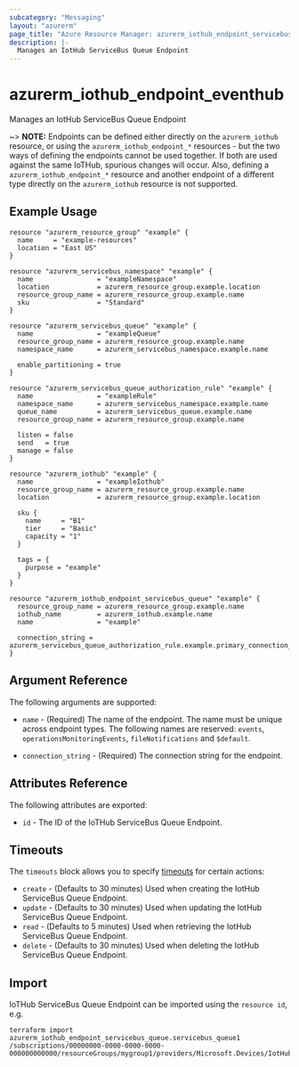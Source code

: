 ```yaml
---
subcategory: "Messaging"
layout: "azurerm"
page_title: "Azure Resource Manager: azurerm_iothub_endpoint_servicebus_queue"
description: |-
  Manages an IotHub ServiceBus Queue Endpoint
---
```


# azurerm_iothub_endpoint_eventhub

Manages an IotHub ServiceBus Queue Endpoint

~> **NOTE:** Endpoints can be defined either directly on the `azurerm_iothub` resource, or using the `azurerm_iothub_endpoint_*` resources - but the two ways of defining the endpoints cannot be used together. If both are used against the same IoTHub, spurious changes will occur. Also, defining a `azurerm_iothub_endpoint_*` resource and another endpoint of a different type directly on the `azurerm_iothub` resource is not supported.

## Example Usage

```hcl
resource "azurerm_resource_group" "example" {
  name     = "example-resources"
  location = "East US"
}

resource "azurerm_servicebus_namespace" "example" {
  name                = "exampleNamespace"
  location            = azurerm_resource_group.example.location
  resource_group_name = azurerm_resource_group.example.name
  sku                 = "Standard"
}

resource "azurerm_servicebus_queue" "example" {
  name                = "exampleQueue"
  resource_group_name = azurerm_resource_group.example.name
  namespace_name      = azurerm_servicebus_namespace.example.name

  enable_partitioning = true
}

resource "azurerm_servicebus_queue_authorization_rule" "example" {
  name                = "exampleRule"
  namespace_name      = azurerm_servicebus_namespace.example.name
  queue_name          = azurerm_servicebus_queue.example.name
  resource_group_name = azurerm_resource_group.example.name

  listen = false
  send   = true
  manage = false
}

resource "azurerm_iothub" "example" {
  name                = "exampleIothub"
  resource_group_name = azurerm_resource_group.example.name
  location            = azurerm_resource_group.example.location

  sku {
    name     = "B1"
    tier     = "Basic"
    capacity = "1"
  }

  tags = {
    purpose = "example"
  }
}

resource "azurerm_iothub_endpoint_servicebus_queue" "example" {
  resource_group_name = azurerm_resource_group.example.name
  iothub_name         = azurerm_iothub.example.name
  name                = "example"

  connection_string = azurerm_servicebus_queue_authorization_rule.example.primary_connection_string
}
```

## Argument Reference

The following arguments are supported:

* `name` - (Required) The name of the endpoint. The name must be unique across endpoint types. The following names are reserved:  `events`, `operationsMonitoringEvents`, `fileNotifications` and `$default`.

* `connection_string` - (Required) The connection string for the endpoint.

## Attributes Reference

The following attributes are exported:

* `id` - The ID of the IoTHub ServiceBus Queue Endpoint.

## Timeouts



The `timeouts` block allows you to specify [timeouts](https://www.terraform.io/docs/configuration/resources.html#timeouts) for certain actions:

* `create` - (Defaults to 30 minutes) Used when creating the IotHub ServiceBus Queue Endpoint.
* `update` - (Defaults to 30 minutes) Used when updating the IotHub ServiceBus Queue Endpoint.
* `read` - (Defaults to 5 minutes) Used when retrieving the IotHub ServiceBus Queue Endpoint.
* `delete` - (Defaults to 30 minutes) Used when deleting the IotHub ServiceBus Queue Endpoint.

## Import

IoTHub ServiceBus Queue Endpoint can be imported using the `resource id`, e.g.

```shell
terraform import azurerm_iothub_endpoint_servicebus_queue.servicebus_queue1 /subscriptions/00000000-0000-0000-0000-000000000000/resourceGroups/mygroup1/providers/Microsoft.Devices/IotHubs/hub1/Endpoints/servicebusqueue_endpoint1
```
